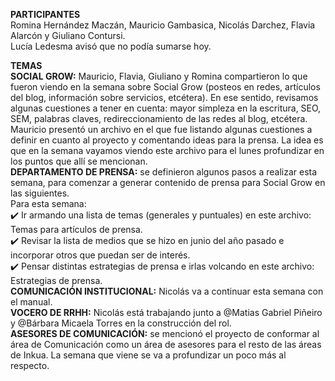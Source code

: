 **PARTICIPANTES**
<br/>Romina Hernández Maczán, Mauricio Gambasica, Nicolás Darchez, Flavia Alarcón y Giuliano Contursi.
<br/>Lucía Ledesma avisó que no podía sumarse hoy.

**TEMAS**
<br/>**SOCIAL GROW:** Mauricio, Flavia, Giuliano y Romina compartieron lo que fueron viendo en la semana sobre Social Grow (posteos en redes, artículos del blog, información sobre servicios, etcétera).
En ese sentido, revisamos algunas cuestiones a tener en cuenta: mayor simpleza en la escritura, SEO, SEM, palabras claves, redireccionamiento de las redes al blog, etcétera.
Mauricio presentó un archivo en el que fue listando algunas cuestiones a definir en cuanto al proyecto y comentando ideas para la prensa. La idea es que en la semana vayamos viendo este archivo para el lunes profundizar en los puntos que allí se mencionan.
<br/>**DEPARTAMENTO DE PRENSA:** se definieron algunos pasos a realizar esta semana, para comenzar a generar contenido de prensa para Social Grow en las siguientes.
<br/>Para esta semana:
<br/>✔️ Ir armando una lista de temas (generales y puntuales) en este archivo: Temas para artículos de prensa.
<br/>✔️ Revisar la lista de medios que se hizo en junio del año pasado e incorporar otros que puedan ser de interés.
<br/>✔️ Pensar distintas estrategias de prensa e irlas volcando en este archivo: Estrategias de prensa.
<br/>**COMUNICACIÓN INSTITUCIONAL:** Nicolás va a continuar esta semana con el manual.
<br/>**VOCERO DE RRHH:** Nicolás está trabajando junto a @Matias Gabriel Piñeiro y @Bárbara Micaela Torres en la construcción del rol.
<br/>**ASESORES DE COMUNICACIÓN:** se mencionó el proyecto de conformar al área de Comunicación como un área de asesores para el resto de las áreas de Inkua. La semana que viene se va a profundizar un poco más al respecto.
